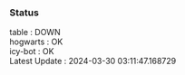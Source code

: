### Status


table : DOWN  
hogwarts : OK  
icy-bot : OK  
Latest Update : 2024-03-30 03:11:47.168729
